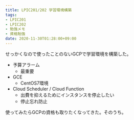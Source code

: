 ```yaml
---
title: LPIC201/202 学習環境構築
tags:
- LPIC201
- LPIC202
- 勉強メモ
- 資格勉強
date: 2020-11-30T01:28:00+09:00
---
```



せっかくなので使ったことのないGCPで学習環境を構築した。

- 予算アラーム
  - 最重要
- GCE
  - CentOS7環境
- Cloud Scheduler / Cloud Function
  - 出費を抑えるためにインスタンスを停止したい
  - 停止忘れ防止

使ってみたらGCPの資格も取りたくなってきた。そのうち。
